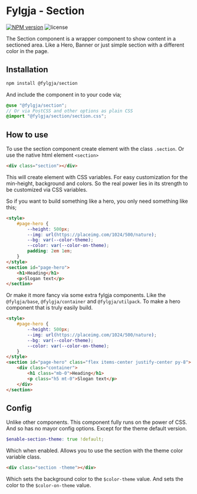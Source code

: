 # Fylgja - Section

[![NPM version](https://img.shields.io/npm/v/@fylgja/section)](https://www.npmjs.org/package/@fylgja/section)
![license](https://img.shields.io/github/license/fylgja/fylgja)

The Section component is a wrapper component to show content in a sectioned area.
Like a Hero, Banner or just simple section with a different color in the page.

## Installation

```bash
npm install @fylgja/section
```

And include the component in to your code via;

```scss
@use "@fylgja/section";
// Or via PostCSS and other options as plain CSS
@import "@fylgja/section/section.css";
```

## How to use

To use the section component create element with the class `.section`.
Or use the native html element `<section>`

```html
<div class="section"></div>
```

This will create element with CSS variables.
For easy customization for the min-height, background and colors.
So the real power lies in its strength to be customized via CSS variables.

So if you want to build something like a hero,
you only need something like this;

```html
<style>
    #page-hero {
        --height: 500px;
        --img: url(https://placeimg.com/1024/500/nature);
        --bg: var(--color-theme);
        --color: var(--color-on-theme);
        padding: 2em 1em;
    }
</style>
<section id="page-hero">
    <h1>Heading</h1>
    <p>Slogan text</p>
</section>
```

Or make it more fancy via some extra fylgja components.
Like the `@fylgja/base`, `@fylgja/container` and `@fylgja/utilpack`.
To make a hero component that is truly easily build.

```html
<style>
    #page-hero {
        --height: 500px;
        --img: url(https://placeimg.com/1024/500/nature);
        --bg: var(--color-theme);
        --color: var(--color-on-theme);
    }
</style>
<section id="page-hero" class="flex items-center justify-center py-8">
    <div class="container">
        <h1 class="mb-0">Heading</h1>
        <p class="h5 mt-0">Slogan text</p>
    </div>
</section>
```

## Config

Unlike other components.
This component fully runs on the power of CSS.
And so has no mayor config options.
Except for the theme default version.

```scss
$enable-section-theme: true !default;
```

Which when enabled.
Allows you to use the section with the theme color variable class.

```html
<div class="section -theme"></div>
```

Which sets the background color to the `$color-theme` value.
And sets the color to the `$color-on-theme` value.
